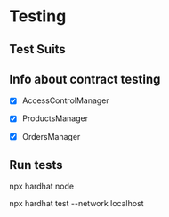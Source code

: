 # Testing



##  Test Suits




## Info about contract testing

- [x] AccessControlManager

- [x] ProductsManager 

- [x] OrdersManager



## Run tests


npx hardhat node

npx hardhat test --network localhost                                                            
